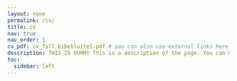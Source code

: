 ```yaml
---
layout: none 
permalink: /cv/
title: cv
nav: true
nav_order: 1
cv_pdf: cv_full_bibekluitel.pdf # you can also use external links here
description: THIS IS DUMMY This is a description of the page. You can modify it in '_pages/cv.md'. You can also change or remove the top pdf download button.
toc:
  sidebar: left
---
```


<script>
  window.open("/assets/pdf/cv_full_bibekluitel.pdf", "_blank");
  setTimeout(function () {
    window.location.href = "/";
  }, 300); // delay in milliseconds
</script>